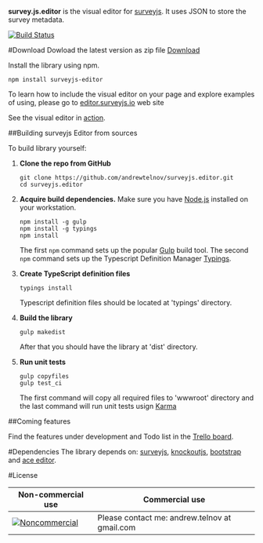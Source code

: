 **survey.js.editor** is the visual editor for [surveyjs](https://github.com/andrewtelnov/surveyjs). It uses JSON to store the survey metadata.

[![Build Status](https://travis-ci.org/andrewtelnov/surveyjs.editor.svg?branch=master)](https://travis-ci.org/andrewtelnov/surveyjs.editor)

#Download
Dowload the latest version as zip file [Download](http://surveyjs.org/downloads/surveyjs.editor.zip)

Install the library using npm.
```
npm install surveyjs-editor
```

To learn how to include the visual editor on your page and explore examples of using, please go to [editor.surveyjs.io](http://editor.surveyjs.io) web site

See the visual editor in [action](http://surveyjs.org/builder/).

##Building surveyjs Editor from sources

To build library yourself:

 1. **Clone the repo from GitHub**  
	```
	git clone https://github.com/andrewtelnov/surveyjs.editor.git
	cd surveyjs.editor
	```

 2. **Acquire build dependencies.** Make sure you have [Node.js](http://nodejs.org/) installed on your workstation. 
	```
	npm install -g gulp
	npm install -g typings
	npm install
	```
	The first `npm` command sets up the popular [Gulp](http://gulpjs.com/) build tool. 
	The second `npm` command sets up the Typescript Definition Manager [Typings](https://github.com/typings/typings). 

 3. **Create TypeScript definition files**
	```
	typings install
	```
	Typescript definition files should be located at 'typings' directory.

 4. **Build the library**
	```
	gulp makedist
	```
	After that you should have the library at 'dist' directory.

 5. **Run unit tests**
	```
	gulp copyfiles
	gulp test_ci
	```
	The first command will copy all required files to 'wwwroot' directory and the last command will run unit tests usign [Karma](https://karma-runner.github.io/0.13/index.html)


##Coming features

Find the features under development and Todo list in the [Trello board](https://trello.com/b/lAwhTw3H/surveyjs-project).

#Dependencies
 The library depends on: [surveyjs](http://surveyjs.org), [knockoutjs](http://knockoutjs.com), [bootstrap](http://getbootstrap.com) and [ace editor](https://ace.c9.io/).

#License

|Non-commercial use   | Commercial use   |
|------|------|
|[![Noncommercial](https://licensebuttons.net/l/by-nc/3.0/88x31.png)](http://creativecommons.org/licenses/by-nc/3.0/legalcode) | Please contact me: andrew.telnov at gmail.com  |